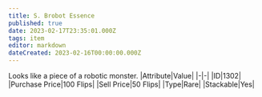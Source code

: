 ```yaml
---
title: S. Brobot Essence
published: true
date: 2023-02-17T23:35:01.000Z
tags: item
editor: markdown
dateCreated: 2023-02-16T00:00:00.000Z
---
```


Looks like a piece of a robotic monster.
|Attribute|Value|
|-|-|
|ID|1302|
|Purchase Price|100 Flips|
|Sell Price|50 Flips|
|Type|Rare|
|Stackable|Yes|

